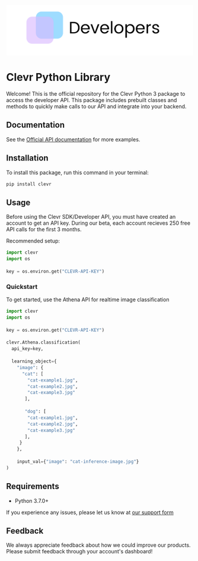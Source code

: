 ![Image](https://github.com/Clevrai/Clevr/blob/main/clevr-api.png)

# Clevr Python Library

Welcome! This is the official repository for the Clevr Python 3 package to access the developer API. This package includes prebuilt classes and methods to quickly make calls to our API and integrate into your backend.

## Documentation

See the [Official API documentation](https://beta.clevr-ai.com/docs) for more examples.

## Installation
To install this package, run this command in your terminal:

```sh
pip install clevr
```

## Usage

Before using the Clevr SDK/Developer API, you must have created an account to get an API key. During our beta, each account recieves 250 free API calls for the first 3 months.

Recommended setup:

```python
import clevr
import os

key = os.environ.get("CLEVR-API-KEY")
```

### Quickstart

To get started, use the Athena API for realtime image classification
```python
import clevr
import os

key = os.environ.get("CLEVR-API-KEY")

clevr.Athena.classification(
  api_key=key,
  
  learning_object={
    "image": {
      "cat": [
        "cat-example1.jpg",
        "cat-example2.jpg",
        "cat-example3.jpg"
       ],
       
       "dog": [
        "cat-example1.jpg",
        "cat-example2.jpg",
        "cat-example3.jpg"
       ],
     }
    },
    
    input_val={"image": "cat-inference-image.jpg"}
)
```


## Requirements

- Python 3.7.0+

If you experience any issues, please let us know at [our support form](https://beta.clevr-ai.com/support) 


## Feedback
We always appreciate feedback about how we could improve our products. Please submit feedback through your account's dashboard!
